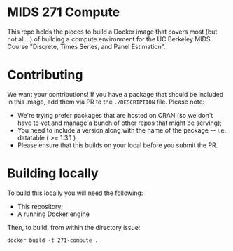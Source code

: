 # MIDS 271 Compute 

This repo holds the pieces to build a Docker image that covers most (but not all...) of building a compute environment for the UC Berkeley MIDS Course "Discrete, Times Series, and Panel Estimation".

# Contributing 

We want your contributions! If you have a package that should be included in this image, add them via PR to the `./DESCRIPTION` file. Please note:  

- We're trying prefer packages that are hosted on CRAN (so we don't have to vet and manage a bunch of other repos that might be serving); 
- You need to include a version along with the name of the package -- i.e. datatable ( >= 1.3.1 ) 
- Please ensure that this builds on your local before you submit the PR. 

# Building locally 

To build this locally you will need the following: 

- This repository; 
- A running Docker engine 

Then, to build, from within the directory issue: 

``` shell
docker build -t 271-compute . 
```
